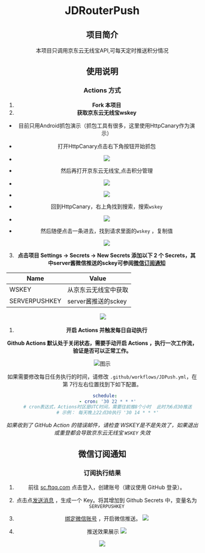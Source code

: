<div align="center">
<h1 align="center">
JDRouterPush
</h1>


## 项目简介

本项目只调用京东云无线宝API,可每天定时推送积分情况

## 使用说明

### Actions 方式

1. **Fork 本项目**
2. **获取京东云无线宝wskey**
- 目前只用Android抓包演示（抓包工具有很多，这里使用HttpCanary作为演示）

- 打开HttpCanary点击右下角按钮开始抓包

- ![](docs/IMG/httpcanary1.jpg)

- 然后再打开京东云无线宝,点击积分管理

- ![](docs/IMG/httpcanary2.jpg)

- ![](docs/IMG/httpcanary3.jpg)

- 回到HttpCanary，右上角找到搜索，搜索`wskey` 

- ![](docs/IMG/httpcanary4.jpg)

- 然后随便点击一条进去，找到请求里面的`wskey` ，复制值

  ![](docs/IMG/httpcanary5.jpg)

3. **点击项目 Settings -> Secrets -> New Secrets 添加以下 2 个 Secrets，其中server酱微信推送的sckey可参阅[微信订阅通知](#微信订阅通知)**

| Name          | Value                |
| ------------- | -------------------- |
| WSKEY         | 从京东云无线宝中获取 |
| SERVERPUSHKEY | server酱推送的sckey  |

​	![](docs/IMG/settings.jpg)

1. **开启 Actions 并触发每日自动执行**

**Github Actions 默认处于关闭状态，需要手动开启 Actions ，执行一次工作流，验证是否可以正常工作。**

![图示](docs/IMG/actions.jpg)

如果需要修改每日任务执行的时间，请修改 `.github/workflows/JDPush.yml`，在第 7行左右位置找到下如下配置。

```yml
  schedule:
    - cron: '30 22 * * *'
    # cron表达式，Actions时区是UTC时间，需要往前推8个小时  此时为6点30推送
    # 示例： 每天晚上22点30执行 '30 14 * * *'
```

*如果收到了 GitHub Action 的错误邮件，请检查 WSKEY是不是失效了，如果退出或重登都会导致京东云无线宝 `WSKEY` 失效*


## 微信订阅通知

### 订阅执行结果

1. 前往 [sc.ftqq.com](http://sc.ftqq.com/3.version) 点击登入，创建账号（建议使用 GitHub 登录）。

2. 点击点[发送消息](http://sc.ftqq.com/?c=code) ，生成一个 Key。将其增加到 Github Secrets 中，变量名为 `SERVERPUSHKEY`

3. [绑定微信账号](http://sc.ftqq.com/?c=wechat&a=bind) ，开启微信推送。
    ![](docs/IMG/serverpush.jpg)

4. 推送效果展示
    ![](docs/IMG/ysxg1.jpg)

  ![](docs/IMG/ysxg2.jpg)
